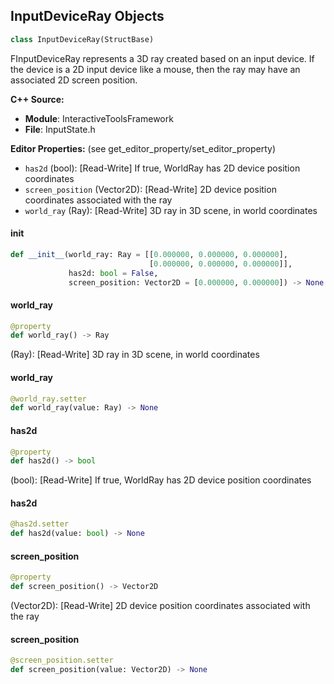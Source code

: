 ## InputDeviceRay Objects

```python
class InputDeviceRay(StructBase)
```

FInputDeviceRay represents a 3D ray created based on an input device.
If the device is a 2D input device like a mouse, then the ray may
have an associated 2D screen position.

**C++ Source:**

- **Module**: InteractiveToolsFramework
- **File**: InputState.h

**Editor Properties:** (see get_editor_property/set_editor_property)

- ``has2d`` (bool):  [Read-Write] If true, WorldRay has 2D device position coordinates
- ``screen_position`` (Vector2D):  [Read-Write] 2D device position coordinates associated with the ray
- ``world_ray`` (Ray):  [Read-Write] 3D ray in 3D scene, in world coordinates

<a id="unreal.InputDeviceRay.__init__"></a>

#### __init__

```python
def __init__(world_ray: Ray = [[0.000000, 0.000000, 0.000000],
                               [0.000000, 0.000000, 0.000000]],
             has2d: bool = False,
             screen_position: Vector2D = [0.000000, 0.000000]) -> None
```

<a id="unreal.InputDeviceRay.world_ray"></a>

#### world_ray

```python
@property
def world_ray() -> Ray
```

(Ray):  [Read-Write] 3D ray in 3D scene, in world coordinates

<a id="unreal.InputDeviceRay.world_ray"></a>

#### world_ray

```python
@world_ray.setter
def world_ray(value: Ray) -> None
```

<a id="unreal.InputDeviceRay.has2d"></a>

#### has2d

```python
@property
def has2d() -> bool
```

(bool):  [Read-Write] If true, WorldRay has 2D device position coordinates

<a id="unreal.InputDeviceRay.has2d"></a>

#### has2d

```python
@has2d.setter
def has2d(value: bool) -> None
```

<a id="unreal.InputDeviceRay.screen_position"></a>

#### screen_position

```python
@property
def screen_position() -> Vector2D
```

(Vector2D):  [Read-Write] 2D device position coordinates associated with the ray

<a id="unreal.InputDeviceRay.screen_position"></a>

#### screen_position

```python
@screen_position.setter
def screen_position(value: Vector2D) -> None
```

<a id="unreal.PropertyEntry"></a>